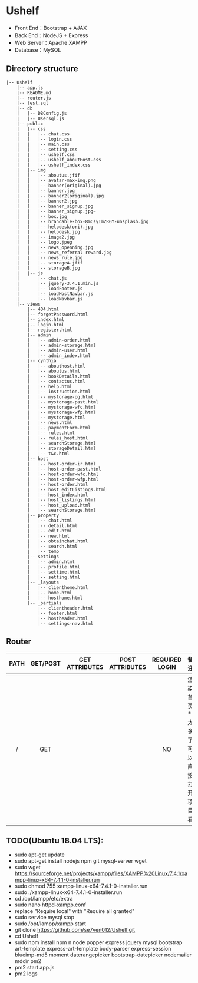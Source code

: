 # Ushelf
- Front End：Bootstrap + AJAX
- Back End：NodeJS + Express
- Web Server：Apache XAMPP
- Database：MySQL

## Directory structure
```
|-- Ushelf
    |-- app.js
    |-- README.md
    |-- router.js
    |-- test.sql
    |-- db
    |   |-- DBConfig.js
    |   |-- Usersql.js
    |-- public
    |   |-- css
    |   |   |-- chat.css
    |   |   |-- login.css
    |   |   |-- main.css
    |   |   |-- setting.css
    |   |   |-- ushelf.css
    |   |   |-- ushelf_aboutHost.css
    |   |   |-- ushelf_index.css
    |   |-- img
    |   |   |-- aboutus.jfif
    |   |   |-- avatar-max-img.png
    |   |   |-- banner(original).jpg
    |   |   |-- banner.jpg
    |   |   |-- banner2(original).jpg
    |   |   |-- banner2.jpg
    |   |   |-- banner_signup.jpg
    |   |   |-- banner_signup.jpg~
    |   |   |-- box.jpg
    |   |   |-- brandable-box-8mCsyImZRGY-unsplash.jpg
    |   |   |-- helpdesk(ori).jpg
    |   |   |-- helpdesk.jpg
    |   |   |-- image2.jpg
    |   |   |-- logo.jpeg
    |   |   |-- news_openning.jpg
    |   |   |-- news_referral reward.jpg
    |   |   |-- news_rule.jpg
    |   |   |-- storageA.jfif
    |   |   |-- storageB.jpg
    |   |-- js
    |       |-- chat.js
    |       |-- jquery-3.4.1.min.js
    |       |-- loadFooter.js
    |       |-- loadHostNavbar.js
    |       |-- loadNavbar.js
    |-- views
        |-- 404.html
        |-- forgetPassword.html
        |-- index.html
        |-- login.html
        |-- register.html
        |-- admin
        |   |-- admin-order.html
        |   |-- admin-storage.html
        |   |-- admin-user.html
        |   |-- admin_index.html
        |-- cynthia
        |   |-- abouthost.html
        |   |-- aboutus.html
        |   |-- bookDetails.html
        |   |-- contactus.html
        |   |-- help.html
        |   |-- instruction.html
        |   |-- mystorage-og.html
        |   |-- mystorage-past.html
        |   |-- mystorage-wfc.html
        |   |-- mystorage-wfp.html
        |   |-- mystorage.html
        |   |-- news.html
        |   |-- paymentForm.html
        |   |-- rules.html
        |   |-- rules_host.html
        |   |-- searchStorage.html
        |   |-- storageDetail.html
        |   |-- t&c.html
        |-- host
        |   |-- host-order-ir.html
        |   |-- host-order-past.html
        |   |-- host-order-wfc.html
        |   |-- host-order-wfp.html
        |   |-- host-order.html
        |   |-- host_editListings.html
        |   |-- host_index.html
        |   |-- host_listings.html
        |   |-- host_upload.html
        |   |-- searchStorage.html
        |-- property
        |   |-- chat.html
        |   |-- detail.html
        |   |-- edit.html
        |   |-- new.html
        |   |-- obtainchat.html
        |   |-- search.html
        |   |-- temp
        |-- settings
        |   |-- admin.html
        |   |-- profile.html
        |   |-- settime.html
        |   |-- setting.html
        |-- _layouts
        |   |-- clienthome.html
        |   |-- home.html
        |   |-- hosthome.html
        |-- _partials
            |-- clientheader.html
            |-- footer.html
            |-- hostheader.html
            |-- settings-nav.html
```

## Router
|PATH|GET/POST|GET ATTRIBUTES|POST ATTRIBUTES|REQUIRED LOGIN|备注|
| :----: | :----: | :----: | :----: | :----: | :---- |
|/|GET| |  |NO|渲染首页*太多了可以直接打开项目看|

## TODO(Ubuntu 18.04 LTS):
- sudo apt-get update
- sudo apt-get install nodejs npm git mysql-server wget
- sudo wget https://sourceforge.net/projects/xampp/files/XAMPP%20Linux/7.4.1/xampp-linux-x64-7.4.1-0-installer.run
- sudo chmod 755 xampp-linux-x64-7.4.1-0-installer.run
- sudo ./xampp-linux-x64-7.4.1-0-installer.run
- cd /opt/lampp/etc/extra
- sudo nano httpd-xampp.conf
- replace "Require local" with "Require all granted"
- sudo service mysql stop
- sudo /opt/lampp/xampp start
- git clone https://github.com/se7ven012/Ushelf.git
- cd Ushelf
- sudo npm install npm n node popper express jquery mysql bootstrap art-template express-art-template body-parser express-session blueimp-md5 moment daterangepicker bootstrap-datepicker nodemailer mddir pm2
- pm2 start app.js
- pm2 logs
